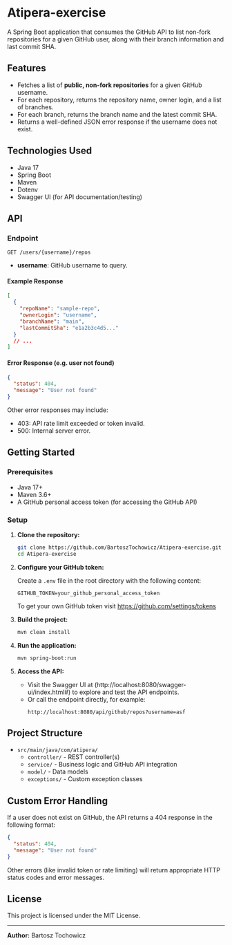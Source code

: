 # Atipera-exercise

A Spring Boot application that consumes the GitHub API to list non-fork repositories for a given GitHub user, along with their branch information and last commit SHA.

## Features

- Fetches a list of **public, non-fork repositories** for a given GitHub username.
- For each repository, returns the repository name, owner login, and a list of branches.
- For each branch, returns the branch name and the latest commit SHA.
- Returns a well-defined JSON error response if the username does not exist.

## Technologies Used

- Java 17
- Spring Boot
- Maven
- Dotenv
- Swagger UI (for API documentation/testing)

## API

### Endpoint

```
GET /users/{username}/repos
```

- **username**: GitHub username to query.

#### Example Response

```json
[
  {
    "repoName": "sample-repo",
    "ownerLogin": "username",
    "branchName": "main",
    "lastCommitSha": "e1a2b3c4d5..."
  }
  // ...
]
```

#### Error Response (e.g. user not found)

```json
{
  "status": 404,
  "message": "User not found"
}
```

Other error responses may include:
- 403: API rate limit exceeded or token invalid.
- 500: Internal server error.

## Getting Started

### Prerequisites

- Java 17+
- Maven 3.6+
- A GitHub personal access token (for accessing the GitHub API)

### Setup

1. **Clone the repository:**

   ```bash
   git clone https://github.com/BartoszTochowicz/Atipera-exercise.git
   cd Atipera-exercise
   ```

2. **Configure your GitHub token:**

   Create a `.env` file in the root directory with the following content:

   ```
   GITHUB_TOKEN=your_github_personal_access_token
   ```
   To get your own GitHub token visit https://github.com/settings/tokens

3. **Build the project:**

   ```bash
   mvn clean install
   ```

4. **Run the application:**

   ```bash
   mvn spring-boot:run
   ```

5. **Access the API:**

   - Visit the Swagger UI at (http://localhost:8080/swagger-ui/index.html#) to explore and test the API endpoints.
   - Or call the endpoint directly, for example:
     ```
     http://localhost:8080/api/github/repos?username=asf
     ```

## Project Structure

- `src/main/java/com/atipera/`
  - `controller/` - REST controller(s)
  - `service/` - Business logic and GitHub API integration
  - `model/` - Data models
  - `exceptions/` - Custom exception classes

## Custom Error Handling

If a user does not exist on GitHub, the API returns a 404 response in the following format:

```json
{
  "status": 404,
  "message": "User not found"
}
```

Other errors (like invalid token or rate limiting) will return appropriate HTTP status codes and error messages.


## License

This project is licensed under the MIT License.

---

**Author:** Bartosz Tochowicz
